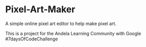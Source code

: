 # Pixel-Art-Maker
A simple online pixel art editor to help make pixel art.

This is a project for the Andela Learning Community with Google #7daysOfCodeChallenge 





